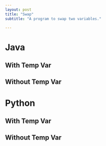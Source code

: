 ```yaml
---
layout: post
title: "Swap"
subtitle: "A program to swap two variables."

---
```


# Java

## With Temp Var

<script src="https://gist.github.com/abhishekbalam/bf90707db80d77a48605fd07e69aa98c.js"></script>

## Without Temp Var

<script src="https://gist.github.com/abhishekbalam/038ca37b328e2f009fe92bb7c6b557b6.js"></script>

# Python

## With Temp Var

<script src="https://gist.github.com/abhishekbalam/13ab8e32c480a7a3ceb1bcc0e094c4f9.js"></script>

## Without Temp Var

<script src="https://gist.github.com/abhishekbalam/4f63a3d98f0af5044b2c0f21268f2bec.js"></script>